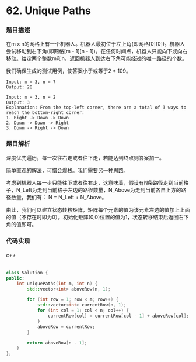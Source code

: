 # 62. Unique Paths

### 题目描述

在m x n的网格上有一个机器人。机器人最初位于左上角(即网格[0][0])。机器人尝试移动到右下角(即网格[m - 1][n - 1])。在任何时间点，机器人只能向下或向右移动。给定两个整数m和n，返回机器人到达右下角可能经过的唯一路径的个数。

我们确保生成的测试用例，使答案小于或等于2 * 109。

```
Input: m = 3, n = 7
Output: 28
```

```
Input: m = 3, n = 2
Output: 3
Explanation: From the top-left corner, there are a total of 3 ways to reach the bottom-right corner:
1. Right -> Down -> Down
2. Down -> Down -> Right
3. Down -> Right -> Down
```

### 题目解析

深度优先遍历，每一次往右走或者往下走，若能达到终点则答案加一。

简单直观的解法，可惜会爆栈。我们需要另一种思路。

考虑到机器人每一步只能往下或者往右走，这意味着，假设有N条路径走到当前格子，N_Left为走到当前格子左边的路径数量，N_Above为走到当前各自上方的路径数量，我们有：
N = N_Left + N_Above。

由此，我们可以建立状态转移矩阵，矩阵每个元素的值为该元素左边的值加上上面的值（不存在时即为0）。初始化矩阵(0,0)位置的值为1，状态转移结束后返回右下角的值即可。

### 代码实现

###### c++

```c++
class Solution {
public:
    int uniquePaths(int m, int n) {
        std::vector<int> aboveRow(n, 1);

        for (int row = 1; row < m; row++) {
            std::vector<int> currentRow(n, 1);
            for (int col = 1; col < n; col++) {
                currentRow[col] = currentRow[col - 1] + aboveRow[col];
            }
            aboveRow = currentRow;
        }

        return aboveRow[n - 1];        
    }
};
```
